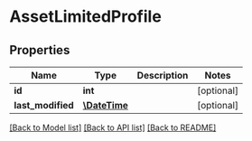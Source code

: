# AssetLimitedProfile

## Properties
Name | Type | Description | Notes
------------ | ------------- | ------------- | -------------
**id** | **int** |  | [optional] 
**last_modified** | [**\DateTime**](\DateTime.md) |  | [optional] 

[[Back to Model list]](../../README.md#documentation-for-models) [[Back to API list]](../../README.md#documentation-for-api-endpoints) [[Back to README]](../../README.md)

